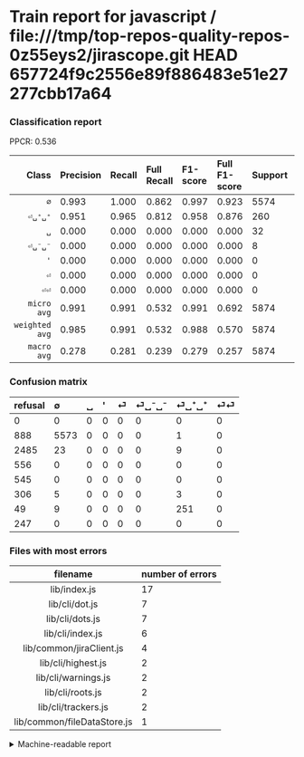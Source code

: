 # Train report for javascript / file:///tmp/top-repos-quality-repos-0z55eys2/jirascope.git HEAD 657724f9c2556e89f886483e51e27277cbb17a64

### Classification report

PPCR: 0.536

| Class | Precision | Recall | Full Recall | F1-score | Full F1-score | Support | Full Support | PPCR |
|------:|:----------|:-------|:------------|:---------|:---------|:--------|:-------------|:-----|
| `∅` | 0.993| 1.000| 0.862| 0.997| 0.923| 5574| 6462| 0.863 |
| `⏎␣⁺␣⁺` | 0.951| 0.965| 0.812| 0.958| 0.876| 260| 309| 0.841 |
| `␣` | 0.000| 0.000| 0.000| 0.000| 0.000| 32| 2517| 0.013 |
| `⏎␣⁻␣⁻` | 0.000| 0.000| 0.000| 0.000| 0.000| 8| 314| 0.025 |
| `'` | 0.000| 0.000| 0.000| 0.000| 0.000| 0| 556| 0.000 |
| `⏎` | 0.000| 0.000| 0.000| 0.000| 0.000| 0| 545| 0.000 |
| `⏎⏎` | 0.000| 0.000| 0.000| 0.000| 0.000| 0| 247| 0.000 |
| `micro avg` | 0.991| 0.991| 0.532| 0.991| 0.692| 5874| 10950| 0.536 |
| `weighted avg` | 0.985| 0.991| 0.532| 0.988| 0.570| 5874| 10950| 0.536 |
| `macro avg` | 0.278| 0.281| 0.239| 0.279| 0.257| 5874| 10950| 0.536 |

### Confusion matrix

|refusal|  ∅| ␣| '| ⏎| ⏎␣⁻␣⁻| ⏎␣⁺␣⁺| ⏎⏎| 
|:---|:---|:---|:---|:---|:---|:---|:---|
|0 |0 |0 |0 |0 |0 |0 |0 |
|888 |5573 |0 |0 |0 |0 |1 |0 |
|2485 |23 |0 |0 |0 |0 |9 |0 |
|556 |0 |0 |0 |0 |0 |0 |0 |
|545 |0 |0 |0 |0 |0 |0 |0 |
|306 |5 |0 |0 |0 |0 |3 |0 |
|49 |9 |0 |0 |0 |0 |251 |0 |
|247 |0 |0 |0 |0 |0 |0 |0 |

### Files with most errors

| filename | number of errors|
|:----:|:-----|
| lib/index.js | 17 |
| lib/cli/dot.js | 7 |
| lib/cli/dots.js | 7 |
| lib/cli/index.js | 6 |
| lib/common/jiraClient.js | 4 |
| lib/cli/highest.js | 2 |
| lib/cli/warnings.js | 2 |
| lib/cli/roots.js | 2 |
| lib/cli/trackers.js | 2 |
| lib/common/fileDataStore.js | 1 |

<details>
    <summary>Machine-readable report</summary>
```json
{
  "cl_report": {"\u0027": {"f1-score": 0.0, "precision": 0.0, "recall": 0.0, "support": 0}, "macro avg": {"f1-score": 0.27923107945140513, "precision": 0.2777374586198116, "recall": 0.2807436015724498, "support": 5874}, "micro avg": {"f1-score": 0.9914879128362274, "precision": 0.9914879128362274, "recall": 0.9914879128362274, "support": 5874}, "weighted avg": {"f1-score": 0.9881077848593689, "precision": 0.9847521966040262, "recall": 0.9914879128362274, "support": 5874}, "\u2205": {"f1-score": 0.9966022889842633, "precision": 0.9934046345811052, "recall": 0.9998205956225332, "support": 5574}, "\u23ce": {"f1-score": 0.0, "precision": 0.0, "recall": 0.0, "support": 0}, "\u23ce\u23ce": {"f1-score": 0.0, "precision": 0.0, "recall": 0.0, "support": 0}, "\u23ce\u2423\u207a\u2423\u207a": {"f1-score": 0.9580152671755725, "precision": 0.9507575757575758, "recall": 0.9653846153846154, "support": 260}, "\u23ce\u2423\u207b\u2423\u207b": {"f1-score": 0.0, "precision": 0.0, "recall": 0.0, "support": 8}, "\u2423": {"f1-score": 0.0, "precision": 0.0, "recall": 0.0, "support": 32}},
  "cl_report_full": {"\u0027": {"f1-score": 0.0, "precision": 0.0, "recall": 0.0, "support": 556}, "macro avg": {"f1-score": 0.2570549031911745, "precision": 0.2777374586198116, "recall": 0.23924631828193504, "support": 10950}, "micro avg": {"f1-score": 0.692344270090347, "precision": 0.9914879128362274, "recall": 0.5318721461187215, "support": 10950}, "weighted avg": {"f1-score": 0.5695922468963502, "precision": 0.613074414572803, "recall": 0.5318721461187215, "support": 10950}, "\u2205": {"f1-score": 0.9232935719019217, "precision": 0.9934046345811052, "recall": 0.8624264933457134, "support": 6462}, "\u23ce": {"f1-score": 0.0, "precision": 0.0, "recall": 0.0, "support": 545}, "\u23ce\u23ce": {"f1-score": 0.0, "precision": 0.0, "recall": 0.0, "support": 247}, "\u23ce\u2423\u207a\u2423\u207a": {"f1-score": 0.8760907504363001, "precision": 0.9507575757575758, "recall": 0.8122977346278317, "support": 309}, "\u23ce\u2423\u207b\u2423\u207b": {"f1-score": 0.0, "precision": 0.0, "recall": 0.0, "support": 314}, "\u2423": {"f1-score": 0.0, "precision": 0.0, "recall": 0.0, "support": 2517}},
  "ppcr": 0.5364383561643835
}
```
</details>
